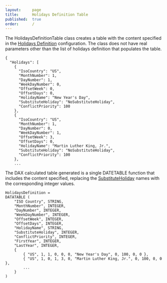 ```yaml
---
layout:     page
title:      Holidays Definition Table
published:  true
order:      /
---
```


The HolidaysDefinitionTable class creates a table with the content specified in the [Holidays Definition](../configuration/definitions.md) configuration. The class does not have real parameters other than the list of holidays definition that populates the table.

~~~
{
  "Holidays": [
    {
      "IsoCountry": "US",
      "MonthNumber": 1,
      "DayNumber": 1,
      "WeekDayNumber": 0,
      "OffsetWeek": 0,
      "OffsetDays": 0,
      "HolidayName": "New Year's Day",
      "SubstituteHoliday": "NoSubstituteHoliday",
      "ConflictPriority": 100
    },
    {
      "IsoCountry": "US",
      "MonthNumber": 1,
      "DayNumber": 0,
      "WeekDayNumber": 1,
      "OffsetWeek": 3,
      "OffsetDays": 0,
      "HolidayName": "Martin Luther King, Jr.",
      "SubstituteHoliday": "NoSubstituteHoliday",
      "ConflictPriority": 100
    },
    ...
~~~

The DAX calculated table generated is a single DATETABLE function that includes the content specified, replacing the [SubstituteHoliday](../configuration/definitions.md#substituteholiday) names with the corresponding integer values.

~~~
HolidaysDefinition = 
DATATABLE (
    "ISO Country", STRING,
    "MonthNumber", INTEGER,
    "DayNumber", INTEGER,
    "WeekDayNumber", INTEGER,
    "OffsetWeek", INTEGER,
    "OffsetDays", INTEGER,
    "HolidayName", STRING,
    "SubstituteHoliday", INTEGER,
    "ConflictPriority", INTEGER,
    "FirstYear", INTEGER,
    "LastYear", INTEGER,
    {
        { "US", 1, 1, 0, 0, 0, "New Year's Day", 0, 100, 0, 0 },
        { "US", 1, 0, 1, 3, 0, "Martin Luther King, Jr.", 0, 100, 0, 0 },
        ...
    }
)
~~~
